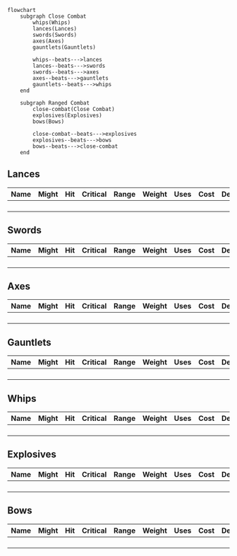 ```mermaid
flowchart
	subgraph Close Combat
	    whips(Whips)
        lances(Lances)
        swords(Swords)
        axes(Axes)
        gauntlets(Gauntlets)

        whips--beats--->lances
        lances--beats--->swords
        swords--beats--->axes
        axes--beats--->gauntlets
        gauntlets--beats--->whips
	end
	
	subgraph Ranged Combat
		close-combat(Close Combat)
		explosives(Explosives)
		bows(Bows)
		
		close-combat--beats--->explosives
		explosives--beats--->bows
		bows--beats--->close-combat
	end
```

## Lances

| Name | Might | Hit  | Critical | Range | Weight | Uses | Cost | Description |
| ---- | ----- | ---- | -------- | ----- | ------ | ---- | ---- | ----------- |
|      |       |      |          |       |        |      |      |             |
|      |       |      |          |       |        |      |      |             |
|      |       |      |          |       |        |      |      |             |
|      |       |      |          |       |        |      |      |             |

## Swords

| Name | Might | Hit  | Critical | Range | Weight | Uses | Cost | Description |
| ---- | ----- | ---- | -------- | ----- | ------ | ---- | ---- | ----------- |
|      |       |      |          |       |        |      |      |             |
|      |       |      |          |       |        |      |      |             |
|      |       |      |          |       |        |      |      |             |
|      |       |      |          |       |        |      |      |             |

## Axes

| Name | Might | Hit  | Critical | Range | Weight | Uses | Cost | Description |
| ---- | ----- | ---- | -------- | ----- | ------ | ---- | ---- | ----------- |
|      |       |      |          |       |        |      |      |             |
|      |       |      |          |       |        |      |      |             |
|      |       |      |          |       |        |      |      |             |
|      |       |      |          |       |        |      |      |             |

## Gauntlets

| Name | Might | Hit  | Critical | Range | Weight | Uses | Cost | Description |
| ---- | ----- | ---- | -------- | ----- | ------ | ---- | ---- | ----------- |
|      |       |      |          |       |        |      |      |             |
|      |       |      |          |       |        |      |      |             |
|      |       |      |          |       |        |      |      |             |
|      |       |      |          |       |        |      |      |             |

## Whips

| Name | Might | Hit  | Critical | Range | Weight | Uses | Cost | Description |
| ---- | ----- | ---- | -------- | ----- | ------ | ---- | ---- | ----------- |
|      |       |      |          |       |        |      |      |             |
|      |       |      |          |       |        |      |      |             |
|      |       |      |          |       |        |      |      |             |
|      |       |      |          |       |        |      |      |             |

## Explosives

| Name | Might | Hit  | Critical | Range | Weight | Uses | Cost | Description |
| ---- | ----- | ---- | -------- | ----- | ------ | ---- | ---- | ----------- |
|      |       |      |          |       |        |      |      |             |
|      |       |      |          |       |        |      |      |             |
|      |       |      |          |       |        |      |      |             |
|      |       |      |          |       |        |      |      |             |

## Bows

| Name | Might | Hit  | Critical | Range | Weight | Uses | Cost | Description |
| ---- | ----- | ---- | -------- | ----- | ------ | ---- | ---- | ----------- |
|      |       |      |          |       |        |      |      |             |
|      |       |      |          |       |        |      |      |             |
|      |       |      |          |       |        |      |      |             |
|      |       |      |          |       |        |      |      |             |

